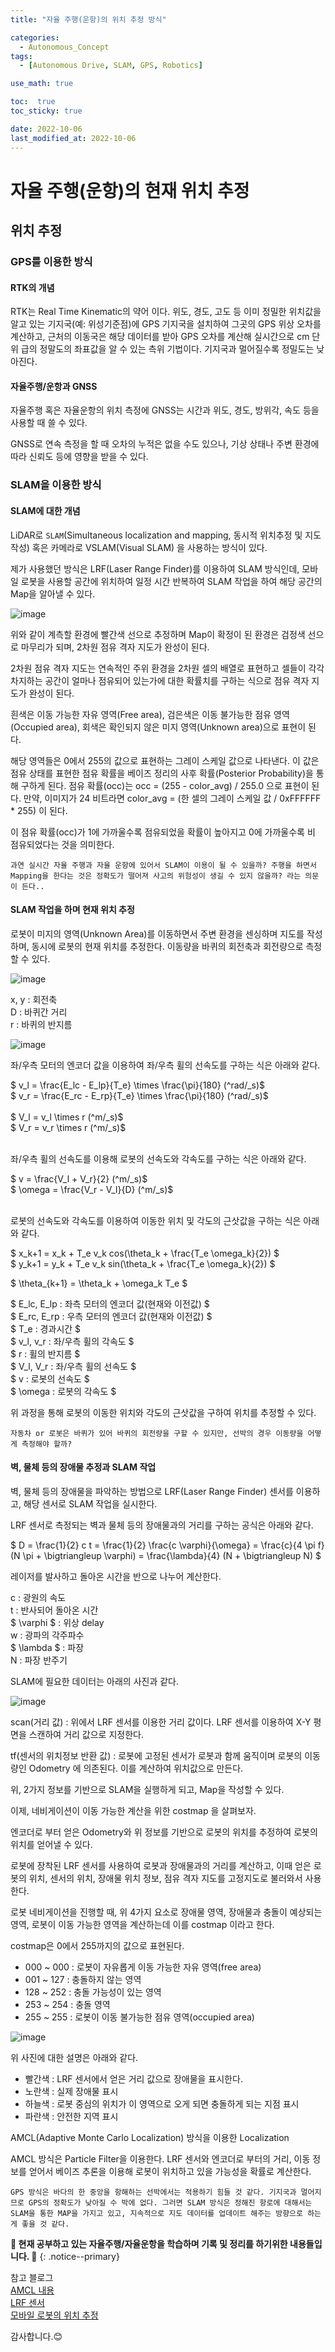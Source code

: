 ```yaml
---
title: "자율 주행(운항)의 위치 추정 방식"

categories:
  - Autonomous_Concept
tags:
  - [Autonomous Drive, SLAM, GPS, Robotics]

use_math: true

toc:  true
toc_sticky: true

date: 2022-10-06
last_modified_at: 2022-10-06
---
```


# 자율 주행(운항)의 현재 위치 추정  

## 위치 추정  

### GPS를 이용한 방식  

#### RTK의 개념  

RTK는 Real Time Kinematic의 약어 이다. 위도, 경도, 고도 등 이미 정밀한 위치값을 알고 있는 기지국(예: 위성기준점)에 GPS 기지국을 설치하여 그곳의 GPS 위상 오차를 계산하고, 근처의 이동국은 해당 데이터를 받아 GPS 오차를 계산해 실시간으로 cm 단위 급의 정말도의 좌표값을 알 수 있는 측위 기법이다. 기지국과 멀어질수록 정밀도는 낮아진다.  

#### 자율주행/운항과 GNSS  

자율주행 혹은 자율운항의 위치 측정에 GNSS는 시간과 위도, 경도, 방위각, 속도 등을 사용할 때 쓸 수 있다.  

GNSS로 연속 측정을 할 때 오차의 누적은 없을 수도 있으나, 기상 상태나 주변 환경에 따라 신뢰도 등에 영향을 받을 수 있다.  

### SLAM을 이용한 방식  

#### SLAM에 대한 개념  

LiDAR로 `SLAM`(Simultaneous localization and mapping, 동시적 위치추정 및 지도 작성) 혹은 카메라로 VSLAM(Visual SLAM) 을 사용하는 방식이 있다.  

제가 사용했던 방식은 LRF(Laser Range Finder)를 이용하여 SLAM 방식인데, 모바일 로봇을 사용할 공간에 위치하여 일정 시간 반복하여 SLAM 작업을 하여 해당 공간의 Map을 알아낼 수 있다.  

![image](https://user-images.githubusercontent.com/37467408/194200585-ffe2e943-62b8-49f4-ad4e-4302258fc0cb.png)  

위와 같이 계측할 환경에 빨간색 선으로 추정하며 Map이 확정이 된 환경은 검정색 선으로 마무리가 되며, 2차원 점유 격자 지도가 완성이 된다.  

2차원 점유 격자 지도는 연속적인 주위 환경을 2차원 셀의 배열로 표현하고 셀들이 각각 차지하는 공간이 얼마나 점유되어 있는가에 대한 확률치를 구하는 식으로 점유 격자 지도가 완성이 된다.  

흰색은 이동 가능한 자유 영역(Free area), 검은색은 이동 불가능한 점유 영역(Occupied area), 회색은 확인되지 않은 미지 영역(Unknown area)으로 표현이 된다.  

해당 영역들은 0에서 255의 값으로 표현하는 그레이 스케일 값으로 나타낸다. 이 값은 점유 상태를 표현한 점유 확률을 베이즈 정리의 사후 확률(Posterior Probability)을 통해 구하게 된다. 점유 확률(occ)는 occ = (255 - color_avg) / 255.0 으로 표현이 된다. 만약, 이미지가 24 비트라면 color_avg = (한 셀의 그레이 스케일 값 / 0xFFFFFF * 255) 이 된다.  

이 점유 확률(occ)가 1에 가까울수록 점유되었을 확률이 높아지고 0에 가까울수록 비 점유되었다는 것을 의미한다.

`과연 실시간 자율 주행과 자율 운항에 있어서 SLAM이 이용이 될 수 있을까? 주행을 하면서 Mapping을 한다는 것은 정확도가 떨어져 사고의 위험성이 생길 수 있지 않을까? 라는 의문이 든다..`  

#### SLAM 작업을 하며 현재 위치 추정  

로봇이 미지의 영역(Unknown Area)를 이동하면서 주변 환경을 센싱하며 지도를 작성하며, 동시에 로봇의 현재 위치를 추정한다. 이동량을 바퀴의 회전축과 회전량으로 측정할 수 있다.  

![image](https://user-images.githubusercontent.com/37467408/194202512-6157af01-660a-4350-9a2d-6c9464ec2031.png)  

x, y : 회전축  
D : 바퀴간 거리  
r : 바퀴의 반지름  

![image](https://user-images.githubusercontent.com/37467408/194202660-0bd6fd9d-fce0-411b-ae86-8a094e29c294.png)  

좌/우측 모터의 엔코더 값을 이용하여 좌/우측 휠의 선속도를 구하는 식은 아래와 같다.  

$ v_l = \frac{E_lc - E_lp}{T_e} \times \frac{\pi}{180} (^rad/_s)$  
$ v_r = \frac{E_rc - E_rp}{T_e} \times \frac{\pi}{180} (^rad/_s)$  
<br>
$ V_l = v_l \times r (^m/_s)$  
$ V_r = v_r \times r (^m/_s)$  
<br>  

좌/우측 휠의 선속도를 이용해 로봇의 선속도와 각속도를 구하는 식은 아래와 같다.  

$ v = \frac{V_l + V_r}{2} (^m/_s)$  
$ \omega = \frac{V_r - V_l}{D} (^m/_s)$  
<br>  

로봇의 선속도와 각속도를 이용하여 이동한 위치 및 각도의 근삿값을 구하는 식은 아래와 같다.  

$ x_k+1 = x_k + T_e v_k cos(\theta_k + \frac{T_e \omega_k}{2}) $  
$ y_k+1 = y_k + T_e v_k sin(\theta_k + \frac{T_e \omega_k}{2}) $  

$ \theta_{k+1} = \theta_k + \omega_k T_e $  

$ E_lc, E_lp : 좌측 모터의 엔코더 값(현재와 이전값) $  
$ E_rc, E_rp : 우측 모터의 엔코더 값(현재와 이전값) $  
$ T_e : 경과시간 $  
$ v_l, v_r : 좌/우측 휠의 각속도 $  
$ r : 휠의 반지름 $  
$ V_l, V_r : 좌/우측 휠의 선속도 $  
$ v : 로봇의 선속도 $  
$ \omega : 로봇의 각속도 $  

위 과정을 통해 로봇의 이동한 위치와 각도의 근삿값을 구하여 위치를 추정할 수 있다.  

`자동차 or 로봇은 바퀴가 있어 바퀴의 회전량을 구할 수 있지만, 선박의 경우 이동량을 어떻게 측정해야 할까?`  

#### 벽, 물체 등의 장애물 추정과 SLAM 작업  

벽, 물체 등의 장애물을 파악하는 방법으로 LRF(Laser Range Finder) 센서를 이용하고, 해당 센서로 SLAM 작업을 실시한다.  

LRF 센서로 측정되는 벽과 물체 등의 장애물과의 거리를 구하는 공식은 아래와 같다.  

$ D = \frac{1}{2} c t = \frac{1}{2} \frac{c \varphi}{\omega} = \frac{c}{4 \pi f} (N \pi + \bigtriangleup \varphi) = \frac{\lambda}{4} (N + \bigtriangleup N) $  

레이저를 발사하고 돌아온 시간을 반으로 나누어 계산한다.  

c : 광원의 속도  
t : 반사되어 돌아온 시간  
$ \varphi $ : 위상 delay  
w : 광파의 각주파수  
$ \lambda $ : 파장  
N : 파장 반주기  

SLAM에 필요한 데이터는 아래의 사진과 같다.  

![image](https://user-images.githubusercontent.com/37467408/194216776-72c521d6-d101-4421-b585-8b97167cd71a.png)  

scan(거리 값) : 위에서 LRF 센서를 이용한 거리 값이다. LRF 센서를 이용하여 X-Y 평면을 스캔하여 거리 값으로 지정한다.  

tf(센서의 위치정보 반환 값) : 로봇에 고정된 센서가 로봇과 함께 움직이며 로봇의 이동량인 Odometry 에 의존된다. 이를 계산하여 위치값으로 만든다.  

위, 2가지 정보를 기반으로 SLAM을 실행하게 되고, Map을 작성할 수 있다.  

이제, 네비게이션이 이동 가능한 계산을 위한 costmap 을 살펴보자.

엔코더로 부터 얻은 Odometry와 위 정보를 기반으로 로봇의 위치를 추정하여 로봇의 위치를 얻어낼 수 있다.  

로봇에 장착된 LRF 센서를 사용하여 로봇과 장애물과의 거리를 계산하고, 이때 얻은 로봇의 위치, 센서의 위치, 장애물 위치 정보, 점유 격자 지도를 고정지도로 불러와서 사용한다.  

로봇 네비게이션을 진행할 때, 위 4가지 요소로 장애물 영역, 장애물과 충돌이 예상되는 영역, 로봇이 이동 가능한 영역을 계산하는데 이를 costmap 이라고 한다.  

costmap은 0에서 255까지의 값으로 표현된다.  

- 000 ~ 000 : 로봇이 자유롭게 이동 가능한 자유 영역(free area)  
- 001 ~ 127 : 충돌하지 않는 영역  
- 128 ~ 252 : 충돌 가능성이 있는 영역  
- 253 ~ 254 : 충돌 영역  
- 255 ~ 255 : 로봇이 이동 불가능한 점유 영역(occupied area)  

![image](https://user-images.githubusercontent.com/37467408/194218864-6b6850a9-12a9-498d-8c80-88bf8f99feaa.png)  

위 사진에 대한 설명은 아래와 같다.  

- 빨간색 : LRF 센서에서 얻은 거리 값으로 장애물을 표시한다.  
- 노란색 : 실제 장애물 표시  
- 하늘색 : 로봇 중심의 위치가 이 영역으로 오게 되면 충돌하게 되는 지점 표시  
- 파란색 : 안전한 지역 표시  

AMCL(Adaptive Monte Carlo Localization) 방식을 이용한 Localization  

AMCL 방식은 Particle Filter을 이용한다. LRF 센서와 엔코더로 부터의 거리, 이동 정보를 얻어서 베이즈 추론을 이용해 로봇이 위치하고 있을 가능성을 확률로 계산한다.  

`GPS 방식은 바다의 한 중앙을 항해하는 선박에서는 적용하기 힘들 것 같다. 기지국과 멀어지므로 GPS의 정확도가 낮아질 수 박에 없다. 그러면 SLAM 방식은 정해진 항로에 대해서는 SLAM을 통한 MAP을 가지고 있고, 지속적으로 지도 데이터를 업데이트 해주는 방향으로 하는게 좋을 것 같다.`

**🐢 현재 공부하고 있는 자율주행/자율운항을 학습하며 기록 및 정리를 하기위한 내용들입니다. 🐢**
{: .notice--primary}   

참고 블로그  
[AMCL 내용](https://intrepidgeeks.com/tutorial/chapter-vi-estimation-of-magnetic-position-with-amcl)  
[LRF 센서](https://m.blog.naver.com/PostView.naver?isHttpsRedirect=true&blogId=iotsensor&logNo=221179629275)  
[모바일 로봇의 위치 추정](https://techfair.kaist.ac.kr/sub0911/file_down/id/307)  

감사합니다.😊